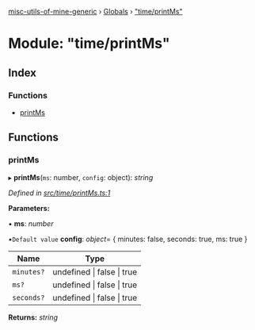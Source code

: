 [misc-utils-of-mine-generic](../README.md) › [Globals](../globals.md) › ["time/printMs"](_time_printms_.md)

# Module: "time/printMs"

## Index

### Functions

* [printMs](_time_printms_.md#printms)

## Functions

###  printMs

▸ **printMs**(`ms`: number, `config`: object): *string*

*Defined in [src/time/printMs.ts:1](https://github.com/cancerberoSgx/misc-utils-of-mine/blob/5e76898/misc-utils-of-mine-generic/src/time/printMs.ts#L1)*

**Parameters:**

▪ **ms**: *number*

▪`Default value`  **config**: *object*= { minutes: false, seconds: true, ms: true }

Name | Type |
------ | ------ |
`minutes?` | undefined &#124; false &#124; true |
`ms?` | undefined &#124; false &#124; true |
`seconds?` | undefined &#124; false &#124; true |

**Returns:** *string*
